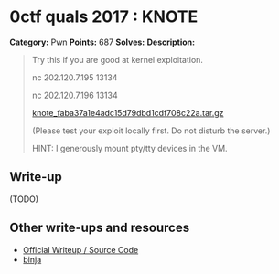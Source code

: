 # 0ctf quals 2017 : KNOTE

**Category:** Pwn
**Points:** 687
**Solves:** 
**Description:**

> Try this if you are good at kernel exploitation.
> 
> 
> nc 202.120.7.195 13134
> 
> nc 202.120.7.196 13134
> 
> 
> [knote_faba37a1e4adc15d79dbd1cdf708c22a.tar.gz](./knote_faba37a1e4adc15d79dbd1cdf708c22a.tar.gz)
> 
> 
> (Please test your exploit locally first. Do not disturb the server.)
> 
> 
> HINT: I generously mount pty/tty devices in the VM.


## Write-up

(TODO)

## Other write-ups and resources

* [Official Writeup / Source Code](https://github.com/lovelydream/0ctf2017_kernel_pwn)
* [binja](http://pastebin.com/JdbSJmWm)
